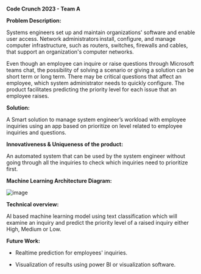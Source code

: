 **Code Crunch 2023 - Team A**

**Problem Description:**

Systems engineers set up and maintain organizations' software and enable user access. Network administrators install, configure, and manage computer infrastructure, such as routers, switches, firewalls and cables, that support an organization's computer networks. 

Even though an employee can inquire or raise questions through Microsoft teams chat, the possibility of solving a scenario or giving a solution can be short term or long term. There may be critical questions that affect an employee, which system administrator needs to quickly configure. The product facilitates predicting the priority level for each issue that an employee raises. 

**Solution:**

A Smart solution to manage system engineer’s workload with employee inquiries using an app based on prioritize on level related to employee inquiries and questions. 

**Innovativeness & Uniqueness of the product:**

An automated system that can be used by the system engineer without going through all the inquiries to check which inquiries need to prioritize first. 

**Machine Learning Architecture Diagram:**

 ![image](https://github.com/chamal817/BistecTechBot/assets/39967581/ce6ddab2-a9db-48ed-8151-683c6eeda6da)


 

 

 

 

**Technical overview:**  

AI based machine learning model using text classification which will examine an inquiry and predict the priority level of a raised inquiry either High, Medium or Low. 

**Future Work:**

- Realtime prediction for employees' inquiries. 

- Visualization of results using power BI or visualization software. 

 

 
